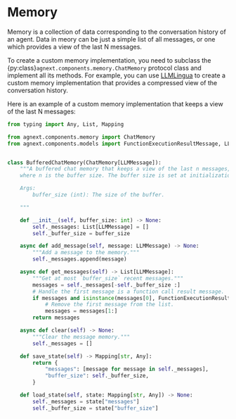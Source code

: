 # Memory

Memory is a collection of data corresponding to the conversation history
of an agent.
Data in meory can be just a simple list of all messages,
or one which provides a view of the last N messages.

To create a custom memory implementation, you need to subclass the
{py:class}`agnext.components.memory.ChatMemory` protocol class and implement
all its methods.
For example, you can use [LLMLingua](https://github.com/microsoft/LLMLingua)
to create a custom memory implementation that provides a compressed
view of the conversation history.

Here is an example of a custom memory implementation that keeps a view of the
last N messages:

```python
from typing import Any, List, Mapping

from agnext.components.memory import ChatMemory
from agnext.components.models import FunctionExecutionResultMessage, LLMMessage


class BufferedChatMemory(ChatMemory[LLMMessage]):
    """A buffered chat memory that keeps a view of the last n messages,
    where n is the buffer size. The buffer size is set at initialization.

    Args:
        buffer_size (int): The size of the buffer.

    """

    def __init__(self, buffer_size: int) -> None:
        self._messages: List[LLMMessage] = []
        self._buffer_size = buffer_size

    async def add_message(self, message: LLMMessage) -> None:
        """Add a message to the memory."""
        self._messages.append(message)

    async def get_messages(self) -> List[LLMMessage]:
        """Get at most `buffer_size` recent messages."""
        messages = self._messages[-self._buffer_size :]
        # Handle the first message is a function call result message.
        if messages and isinstance(messages[0], FunctionExecutionResultMessage):
            # Remove the first message from the list.
            messages = messages[1:]
        return messages

    async def clear(self) -> None:
        """Clear the message memory."""
        self._messages = []

    def save_state(self) -> Mapping[str, Any]:
        return {
            "messages": [message for message in self._messages],
            "buffer_size": self._buffer_size,
        }

    def load_state(self, state: Mapping[str, Any]) -> None:
        self._messages = state["messages"]
        self._buffer_size = state["buffer_size"]
